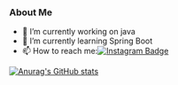 ### About Me


- 🔭 I’m currently working on java
- 🌱 I’m currently learning Spring Boot
- 📫 How to reach me:[![Instagram Badge](https://img.shields.io/badge/-Instagram-C13584?style=flat-quare&labelColor=C13584&logo=instagram&logoColor=white&link=link)](https://www.instagram.com/alper.senerr/)



[![Anurag's GitHub stats](https://github-readme-stats.vercel.app/api?username=alpersener)](https://github.com/anuraghazra/github-readme-stats)

